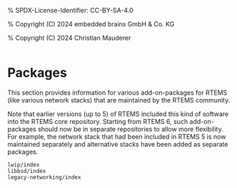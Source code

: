 % SPDX-License-Identifier: CC-BY-SA-4.0

% Copyright (C) 2024 embedded brains GmbH & Co. KG

% Copyright (C) 2024 Christian Mauderer

```{index} Package
```

# Packages

This section provides information for various add-on-packages for RTEMS (like
various network stacks) that are maintained by the RTEMS community.

Note that earlier versions (up to 5) of RTEMS included this kind of software
into the RTEMS core repository. Starting from RTEMS 6, such add-on-packages
should now be in separate repositories to allow more flexibility. For example,
the network stack that had been included in RTEMS 5 is now maintained
separately and alternative stacks have been added as separate packages.

```{toctree}
lwip/index
libbsd/index
legacy-networking/index
```
